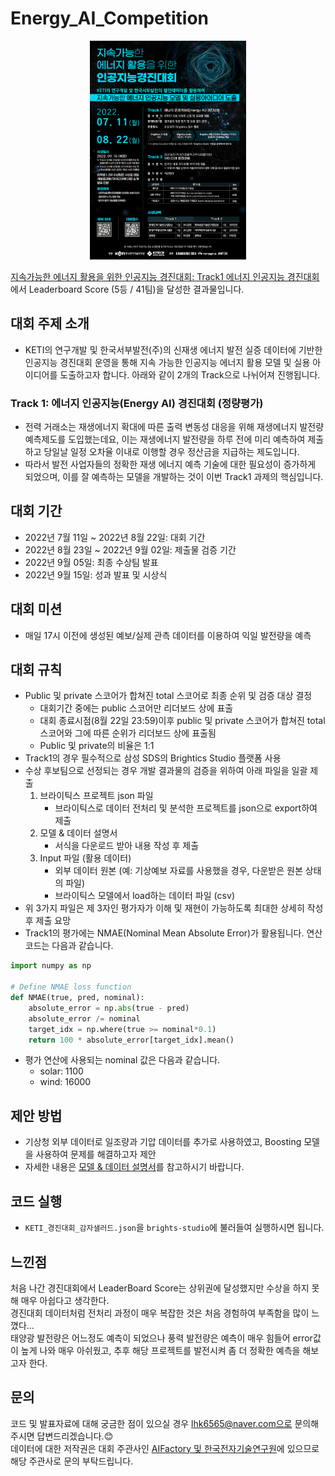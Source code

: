 # Energy_AI_Competition

<p align='center'>
    <img src='poster.jpg' width='250' height='350'>
</p>

[지속가능한 에너지 활용을 위한 인공지능 경진대회: Track1 에너지 인공지능 경진대회](https://aifactory.space/competition/detail/2083)에서 Leaderboard Score (5등 / 41팀)을 달성한 결과물입니다.


## 대회 주제 소개
- KETI의 연구개발 및 한국서부발전(주)의 신재생 에너지 발전 실증 데이터에 기반한 인공지능 경진대회 운영을 통해 지속 가능한 인공지능 에너지 활용 모델 및 실용 아이디어를 도출하고자 합니다. 아래와 같이 2개의 Track으로 나뉘어져 진행됩니다.

### Track 1: 에너지 인공지능(Energy AI) 경진대회 (정량평가)
- 전력 거래소는 재생에너지 확대에 따른 출력 변동성 대응을 위해 재생에너지 발전량 예측제도를 도입했는데요, 이는 재생에너지 발전량을 하루 전에 미리 예측하여 제출하고 당일날 일정 오차율 이내로 이행할 경우 정산금을 지급하는 제도입니다.
- 따라서 발전 사업자들의 정확한 재생 에너지 예측 기술에 대한 필요성이 증가하게 되었으며, 이를 잘 예측하는 모델을 개발하는 것이 이번 Track1 과제의 핵심입니다.

## 대회 기간
- 2022년 7월 11일 ~ 2022년 8월 22일: 대회 기간
- 2022년 8월 23일 ~ 2022년 9월 02일: 제출물 검증 기간
- 2022년 9월 05일: 최종 수상팀 발표
- 2022년 9월 15일: 성과 발표 및 시상식

## 대회 미션
- 매일 17시 이전에 생성된 예보/실제 관측 데이터를 이용하여 익일 발전량을 예측

## 대회 규칙
- Public 및 private 스코어가 합쳐진 total 스코어로 최종 순위 및 검증 대상 결정
    - 대회기간 중에는 public 스코어만 리더보드 상에 표출
    - 대회 종료시점(8월 22일 23:59)이후 public 및 private 스코어가 합쳐진 total 스코어와 그에 따른 순위가 리더보드 상에 표출됨
    - Public 및 private의 비율은 1:1
- Track1의 경우 필수적으로 삼성 SDS의 Brightics Studio 플랫폼 사용
- 수상 후보팀으로 선정되는 경우 개발 결과물의 검증을 위하여 아래 파일을 일괄 제출
    1. 브라이틱스 프로젝트 json 파일
        - 브라이틱스로 데이터 전처리 및 분석한 프로젝트를 json으로 export하여 제출
    2. 모델 & 데이터 설명서
        - 서식을 다운로드 받아 내용 작성 후 제출
    3. Input 파일 (활용 데이터)
        - 외부 데이터 원본 (예: 기상예보 자료를 사용했을 경우, 다운받은 원본 상태의 파일)
        - 브라이틱스 모델에서 load하는 데이터 파일 (csv)
- 위 3가지 파일은 제 3자인 평가자가 이해 및 재현이 가능하도록 최대한 상세히 작성 후 제출 요망
- Track1의 평가에는 NMAE(Nominal Mean Absolute Error)가 활용됩니다. 연산 코드는 다음과 같습니다.
```python
import numpy as np

# Define NMAE loss function
def NMAE(true, pred, nominal):
    absolute_error = np.abs(true - pred)
    absolute_error /= nominal
    target_idx = np.where(true >= nominal*0.1)
    return 100 * absolute_error[target_idx].mean()
```
- 평가 연산에 사용되는 nominal 값은 다음과 같습니다.
    - solar: 1100
    - wind: 16000

## 제안 방법
- 기상청 외부 데이터로 일조량과 기압 데이터를 추가로 사용하였고, Boosting 모델을 사용하여 문제를 해결하고자 제안
- 자세한 내용은 [모델 & 데이터 설명서](모델&데이터설명서_감자샐러드.pdf)를 참고하시기 바랍니다.

## 코드 실행
- `KETI_경진대회_감자샐러드.json`을 `brights-studio`에 불러들여 실행하시면 됩니다.

## 느낀점
처음 나간 경진대회에서 LeaderBoard Score는 상위권에 달성했지만 수상을 하지 못해 매우 아쉽다고 생각한다.<br>
경진대회 데이터처럼 전처리 과정이 매우 복잡한 것은 처음 경험하여 부족함을 많이 느꼈다...<br>
태양광 발전량은 어느정도 예측이 되었으나 풍력 발전량은 예측이 매우 힘들어 error값이 높게 나와 매우 아쉬웠고, 추후 해당 프로젝트를 발전시켜 좀 더 정확한 예측을 해보고자 한다.

## 문의
코드 및 발표자료에 대해 궁금한 점이 있으실 경우 lhk6565@naver.com으로 문의해주시면 답변드리겠습니다.:blush:<br>
데이터에 대한 저작권은 대회 주관사인 [AIFactory 및 한국전자기술연구원](https://aifactory.space/)에 있으므로 해당 주관사로 문의 부탁드립니다.
